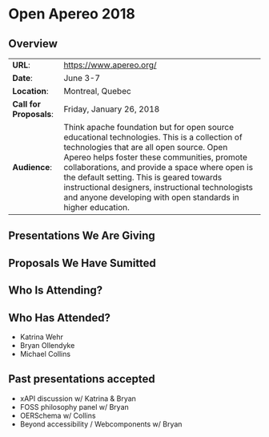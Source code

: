 # Open Apereo 2018

## Overview
|                         |                               |
| ----------------------- | ----------------------------- |
| __URL__:                | https://www.apereo.org/       |
| __Date__:               | June 3-7                      |
| __Location__:           | Montreal, Quebec              |
| __Call for Proposals__: | Friday, January 26, 2018      | 
| __Audience__:           | Think apache foundation but for open source educational technologies. This is a collection of technologies that are all open source. Open Apereo helps foster these communities, promote collaborations, and provide a space where open is the default setting. This is geared towards instructional designers, instructional technologists and anyone developing with open standards in higher education. |

## Presentations We Are Giving

## Proposals We Have Sumitted

## Who Is Attending?

## Who Has Attended?
- Katrina Wehr
- Bryan Ollendyke
- Michael Collins

## Past presentations accepted
- xAPI discussion w/ Katrina & Bryan
- FOSS philosophy panel w/ Bryan
- OERSchema w/ Collins
- Beyond accessibility / Webcomponents w/ Bryan
